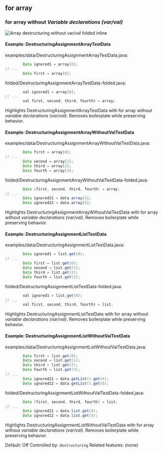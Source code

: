 ## for array

### for array without _Variable declarations (var/val)_
![Array destructuring without var/val folded inline](https://github.com/AntoniRokitnicki/AdvancedExpressionFolding/assets/3055326/3391702f-8632-4539-9e81-60f52f7ee006)

#### Example: DestructuringAssignmentArrayTestData

examples/data/DestructuringAssignmentArrayTestData.java:
```java
        Data ignored1 = array[0];
// ...
        Data first = array[0];
```

folded/DestructuringAssignmentArrayTestData-folded.java:
```java
        val ignored1 = array[0];
// ...
        val first, second, third, fourth) = array;
```

Highlights DestructuringAssignmentArrayTestData with for array without _variable declarations (var/val)_.
Removes boilerplate while preserving behavior.

#### Example: DestructuringAssignmentArrayWithoutValTestData

examples/data/DestructuringAssignmentArrayWithoutValTestData.java:
```java
        Data first = array[0];
// ...
        Data second = array[1];
        Data third = array[2];
        Data fourth = array[3];
```

folded/DestructuringAssignmentArrayWithoutValTestData-folded.java:
```java
        Data (first, second, third, fourth) = array;
// ...
        Data ignored21 = data.array[4];
        Data ignored22 = data.array[5];
```

Highlights DestructuringAssignmentArrayWithoutValTestData with for array without _variable declarations (var/val)_.
Removes boilerplate while preserving behavior.

#### Example: DestructuringAssignmentListTestData

examples/data/DestructuringAssignmentListTestData.java:
```java
        Data ignored1 = list.get(0);
// ...
        Data first = list.get(0);
        Data second = list.get(1);
        Data third = list.get(2);
        Data fourth = list.get(3);
```

folded/DestructuringAssignmentListTestData-folded.java:
```java
        val ignored1 = list.get(0);
// ...
        val first, second, third, fourth) = list;
```

Highlights DestructuringAssignmentListTestData with for array without _variable declarations (var/val)_.
Removes boilerplate while preserving behavior.

#### Example: DestructuringAssignmentListWithoutValTestData

examples/data/DestructuringAssignmentListWithoutValTestData.java:
```java
        Data first = list.get(0);
        Data second = list.get(1);
        Data third = list.get(2);
        Data fourth = list.get(3);
// ...
        Data ignored21 = data.getList().get(4);
        Data ignored22 = data.getList().get(5);
```

folded/DestructuringAssignmentListWithoutValTestData-folded.java:
```java
        Data (first, second, third, fourth) = list;
// ...
        Data ignored21 = data.list.get(4);
        Data ignored22 = data.list.get(5);
```

Highlights DestructuringAssignmentListWithoutValTestData with for array without _variable declarations (var/val)_.
Removes boilerplate while preserving behavior.

Default: Off
Controlled by: `destructuring`
Related features: (none)

